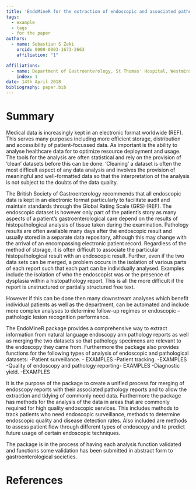 ```yaml
---
title: 'EndoMineR for the extraction of endoscopic and associated pathology data from medical reports'
tags:
  - example
  - tags
  - for the paper
authors:
  - name: Sebastian S Zeki
    orcid: 0000-0003-1673-2663
    affiliation: "1"

affiliations:
  - name: Department of Gastroenterology, St Thomas' Hospital, Westminster Bridge Bridge Road, London SE1 7EH
    index: 1
date: 14th April 2018
bibliography: paper.bib
---
```


# Summary


Medical data is increasingly kept in an electronic format worldwide (REF). This serves many purposes including more efficient storage, distribution and accessibility of patient-focussed data. As important is the ability to analyse healthcare data for to optimize resource deployment and usage.  The tools for the analysis are often statistical and rely on the provision of ‘clean’ datasets before this can be done. ‘Cleaning’ a dataset is often the most difficult aspect of any data analysis and involves the provision of meaningful and well-formatted data so that the interpretation of the analysis is not subject to the doubts of the data quality. 

The British Society of Gastroenterology recommends that all endoscopic data is kept in an electronic format particularly to facilitate audit and maintain standards through the Global Rating Scale (GRS) (REF). The endoscopic dataset is however only part of the patient’s story as many aspects of a patient’s gastroenterological care depend on the results of histopathological analysis of tissue taken during the examination. Pathology results are often available many days after the endoscopic result and usually stored in a separate data repository, although this may change with the arrival of an encompassing electronic patient record. 
Regardless of the method of storage, it is often difficult to associate the particular  histopathological result with an endoscopic result. Further, even if the two data sets can be merged, a problem occurs in the isolation of various parts of each report such that each part can be individually analysed.  Examples include the isolation of who the endoscopist was or the presence of dysplasia within a histopathology report. This is all the more difficult if the report is unstructured or partially structured free text. 

However if this can be done then many downstream analyses which benefit individual patients as well as the department, can be automated and include more complex analyses to determine follow-up regimes or endoscopic –pathologic lesion recognition performance.

The EndoMineR package provides a comprehensive way to extract information from natural language endoscopy ann pathology reports as well as merging the two datasets so that pathology specimens are relevant to the endoscopy they came from.
Furthermore the package also provides functions for the following types of analysis of endoscopic and pathological datasets:
-Patient surveillance. - EXAMPLES
-Patient tracking. -EXAMPLES
-Quality of endoscopy and pathology reporting- EXAMPLES
-Diagnostic yield. -EXAMPLES

 It is the purpose of the package to create a unified process for merging of endoscopy reports with their associated pathology reports and to allow the extraction and tidying of commonly need data. Furthermore the package has methods for the analysis of the data in areas that are commonly required for high quality endoscopic services. This includes methods to track patients who need endoscopic surveillance, methods to determine endoscopic quality and disease detection rates. Also included are methods to assess patient flow through different types of endoscopy and to predict future usage of certain endoscopic techniques.
 
The package is in the process of having each analysis function validated and functions some validation has been submitted in abstract form to gastroenterological societies. 


# References
